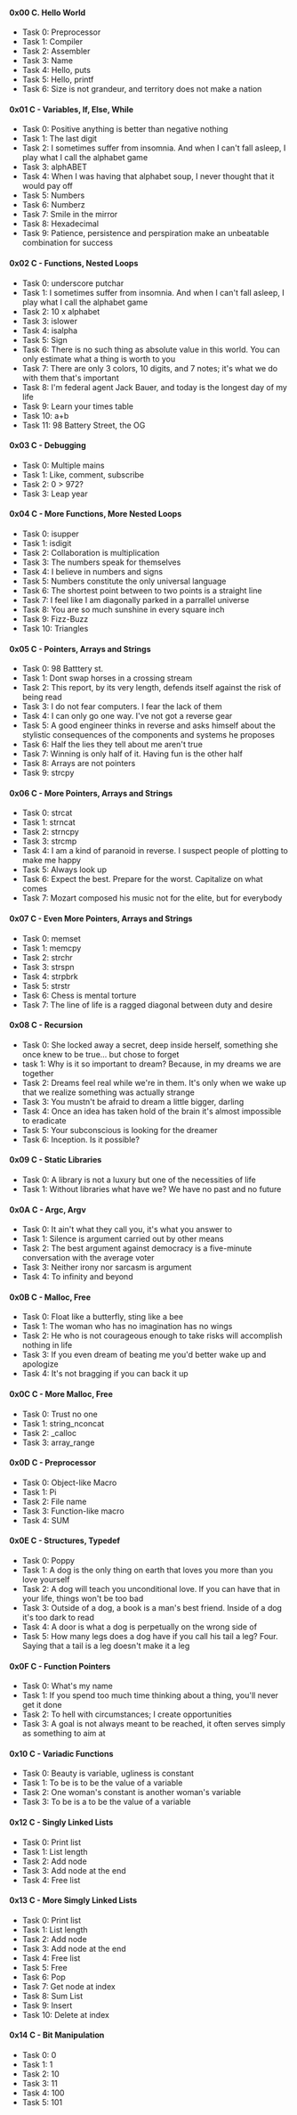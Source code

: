 <h4>0x00 C. Hello World</h4>
<ul>
<li>Task 0: Preprocessor</li>
<li>Task 1: Compiler</li>
<li>Task 2: Assembler</li>
<li>Task 3: Name</li>
<li>Task 4: Hello, puts</li>
<li>Task 5: Hello, printf</li>
<li>Task 6: Size is not grandeur, and territory does not make a nation</li>
</ul>

<h4>0x01 C - Variables, If, Else, While</h4>
<ul>
<li>Task 0: Positive anything is better than negative nothing</li>
<li>Task 1: The last digit</li>
<li>Task 2: I sometimes suffer from insomnia. And when I can't fall asleep, I play what I call the alphabet game</li>
<li>Task 3: alphABET</li>
<li>Task 4: When I was having that alphabet soup, I never thought that it would pay off</li>
<li>Task 5: Numbers</li>
<li>Task 6: Numberz</li>
<li>Task 7: Smile in the mirror</li>
<li>Task 8: Hexadecimal</li>
<li>Task 9: Patience, persistence and perspiration make an unbeatable combination for success</li>
</ul>

<h4>0x02 C - Functions, Nested Loops</h4>
<ul>
<li>Task 0: underscore putchar</li>
<li>Task 1: I sometimes suffer from insomnia. And when I can't fall asleep, I play what I call the alphabet game</li>
<li>Task 2: 10 x alphabet</li>
<li>Task 3: islower</li>
<li>Task 4: isalpha</li>
<li>Task 5: Sign</li>
<li>Task 6: There is no such thing as absolute value in this world. You can only estimate what a thing is worth to you</li>
<li>Task 7: There are only 3 colors, 10 digits, and 7 notes; it's what we do with them that's important</li>
<li>Task 8: I'm federal agent Jack Bauer, and today is the longest day of my life</li>
<li>Task 9: Learn your times table</li>
<li>Task 10: a+b</li>
<li>Task 11: 98 Battery Street, the OG</li>
</ul>

<h4>0x03 C - Debugging</h4>
<ul>
<li>Task 0: Multiple mains</li>
<li>Task 1: Like, comment, subscribe</li>
<li>Task 2: 0 > 972?</li>
<li>Task 3: Leap year</li>
</ul>

<h4>0x04 C - More Functions, More Nested Loops</h4>
<ul>
<li>Task 0: isupper</li>
<li>Task 1: isdigit</li>
<li>Task 2: Collaboration is multiplication</li>
<li>Task 3: The numbers speak for themselves</li>
<li>Task 4: I believe in numbers and signs</li>
<li>Task 5: Numbers constitute the only universal language</li>
<li>Task 6: The shortest point between to two points is a straight line</li>
<li>Task 7: I feel like I am diagonally parked in a parrallel universe</li>
<li>Task 8: You are so much sunshine in every square inch</li>
<li>Task 9: Fizz-Buzz</li>
<li>Task 10: Triangles</li>
</ul>

<h4>0x05 C - Pointers, Arrays and Strings</h4>
<ul>
<li>Task 0: 98 Batttery st.</li>
<li>Task 1: Dont swap horses in a crossing stream</li>
<li>Task 2: This report, by its very length, defends itself against the risk of being read</li>
<li>Task 3: I do not fear computers. I fear the lack of them</li>
<li>Task 4: I can only go one way. I've not got a reverse gear</li>
<li>Task 5: A good engineer thinks in reverse and asks himself about the stylistic consequences of the components and systems he proposes</li>
<li>Task 6: Half the lies they tell about me aren't true</li>
<li>Task 7: Winning is only half of it. Having fun is the other half</li>
<li>Task 8: Arrays are not pointers</li>
<li>Task 9: strcpy</li>
</ul>

<h4>0x06 C - More Pointers, Arrays and Strings</h4>
<ul>
<li>Task 0: strcat</li>
<li>Task 1: strncat</li>
<li>Task 2: strncpy</li>
<li>Task 3: strcmp</li>
<li>Task 4: I am a kind of paranoid in reverse. I suspect people of plotting to make me happy</li>
<li>Task 5: Always look up</li>
<li>Task 6: Expect the best. Prepare for the worst. Capitalize on what comes</li>
<li>Task 7: Mozart composed his music not for the elite, but for everybody</li>
</ul>

<h4>0x07 C - Even More Pointers, Arrays and Strings</h4>
<ul>
<li>Task 0: memset</li>
<li>Task 1: memcpy</li>
<li>Task 2: strchr</li>
<li>Task 3: strspn</li>
<li>Task 4: strpbrk</li>
<li>Task 5: strstr</li>
<li>Task 6: Chess is mental torture</li>
<li>Task 7: The line of life is a ragged diagonal between duty and desire</li>
</ul>

<h4>0x08 C - Recursion</h4>
<ul>
<li>Task 0: She locked away a secret, deep inside herself, something she once knew to be true... but chose to forget</li>
<li>task 1: Why is it so important to dream? Because, in my dreams we are together</li>
<li>Task 2: Dreams feel real while we're in them. It's only when we wake up that we realize something was actually strange</li>
<li>Task 3: You mustn't be afraid to dream a little bigger, darling</li>
<li>Task 4: Once an idea has taken hold of the brain it's almost impossible to eradicate</li>
<li>Task 5: Your subconscious is looking for the dreamer</li>
<li>Task 6: Inception. Is it possible?</li>
</ul>

<h4>0x09 C - Static Libraries</h4>
<ul>
<li>Task 0: A library is not a luxury but one of the necessities of life</li>
<li>Task 1: Without libraries what have we? We have no past and no future</li>
</ul>

<h4>0x0A C - Argc, Argv</h4>
<ul>
<li>Task 0: It ain't what they call you, it's what you answer to</li>
<li>Task 1: Silence is argument carried out by other means</li>
<li>Task 2: The best argument against democracy is a five-minute conversation with the average voter</li>
<li>Task 3: Neither irony nor sarcasm is argument</li>
<li>Task 4: To infinity and beyond</li>
</ul>

<h4>0x0B C - Malloc, Free</h4>
<ul>
<li>Task 0: Float like a butterfly, sting like a bee</li>
<li>Task 1: The woman who has no imagination has no wings</li>
<li>Task 2: He who is not courageous enough to take risks will accomplish nothing in life</li>
<li>Task 3: If you even dream of beating me you'd better wake up and apologize</li>
<li>Task 4: It's not bragging if you can back it up</li>
</ul>

<h4>0x0C C - More Malloc, Free</h4>
<ul>
<li>Task 0: Trust no one</li>
<li>Task 1: string_nconcat</li>
<li>Task 2: _calloc</li>
<li>Task 3: array_range</li>
</ul>

<h4>0x0D C - Preprocessor</h4>
<ul>
<li>Task 0: Object-like Macro</li>
<li>Task 1: Pi</li>
<li>Task 2: File name</li>
<li>Task 3: Function-like macro</li>
<li>Task 4: SUM</li>
</ul>

<h4>0x0E C - Structures, Typedef</h4>
<ul>
<li>Task 0: Poppy</li>
<li>Task 1: A dog is the only thing on earth that loves you more than you love yourself</li>
<li>Task 2: A dog will teach you unconditional love. If you can have that in your life, things won't be too bad</li>
<li>Task 3: Outside of a dog, a book is a man's best friend. Inside of a dog it's too dark to read</li>
<li>Task 4: A door is what a dog is perpetually on the wrong side of</li>
<li>Task 5: How many legs does a dog have if you call his tail a leg? Four. Saying that a tail is a leg doesn't make it a leg</li>
</ul>

<h4>0x0F C - Function Pointers</h4>
<ul>
<li>Task 0: What's my name</li>
<li>Task 1: If you spend too much time thinking about a thing, you'll never get it done</li>
<li>Task 2: To hell with circumstances; I create opportunities</li>
<li>Task 3: A goal is not always meant to be reached, it often serves simply as something to aim at</li>
</ul>

<h4>0x10 C - Variadic Functions</h4>
<ul>
<li>Task 0: Beauty is variable, ugliness is constant</li>
<li>Task 1: To be is to be the value of a variable</li>
<li>Task 2: One woman's constant is another woman's variable</li>
<li>Task 3: To be is a to be the value of a variable</li>
</ul>

<h4>0x12 C - Singly Linked Lists</h4>
<ul>
<li>Task 0: Print list</li>
<li>Task 1: List length</li>
<li>Task 2: Add node</li>
<li>Task 3: Add node at the end</li>
<li>Task 4: Free list</li>
</ul>

<h4>0x13 C - More Simgly Linked Lists</h4>
<ul>
<li>Task 0: Print list</li>
<li>Task 1: List length</li>
<li>Task 2: Add node </li>
<li>Task 3: Add node at the end</li>
<li>Task 4: Free list</li>
<li>Task 5: Free</li>
<li>Task 6: Pop</li>
<li>Task 7: Get node at index</li>
<li>Task 8: Sum List</li>
<li>Task 9: Insert</li>
<li>Task 10: Delete at index</li>
</ul>

<h4>0x14 C - Bit Manipulation</h4>
<ul>
<li>Task 0: 0</li>
<li>Task 1: 1</li>
<li>Task 2: 10</li>
<li>Task 3: 11</li>
<li>Task 4: 100</li>
<li>Task 5: 101</li>
</ul>
